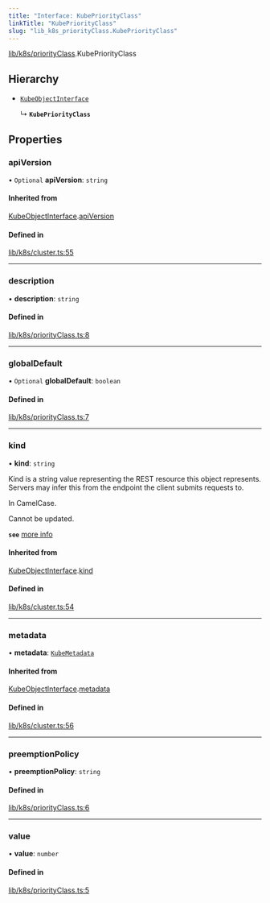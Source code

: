 ```yaml
---
title: "Interface: KubePriorityClass"
linkTitle: "KubePriorityClass"
slug: "lib_k8s_priorityClass.KubePriorityClass"
---
```


[lib/k8s/priorityClass](../modules/lib_k8s_priorityClass.md).KubePriorityClass

## Hierarchy

- [`KubeObjectInterface`](lib_k8s_cluster.KubeObjectInterface.md)

  ↳ **`KubePriorityClass`**

## Properties

### apiVersion

• `Optional` **apiVersion**: `string`

#### Inherited from

[KubeObjectInterface](lib_k8s_cluster.KubeObjectInterface.md).[apiVersion](lib_k8s_cluster.KubeObjectInterface.md#apiversion)

#### Defined in

[lib/k8s/cluster.ts:55](https://github.com/headlamp-k8s/headlamp/blob/e3b4c5c7/frontend/src/lib/k8s/cluster.ts#L55)

___

### description

• **description**: `string`

#### Defined in

[lib/k8s/priorityClass.ts:8](https://github.com/headlamp-k8s/headlamp/blob/e3b4c5c7/frontend/src/lib/k8s/priorityClass.ts#L8)

___

### globalDefault

• `Optional` **globalDefault**: `boolean`

#### Defined in

[lib/k8s/priorityClass.ts:7](https://github.com/headlamp-k8s/headlamp/blob/e3b4c5c7/frontend/src/lib/k8s/priorityClass.ts#L7)

___

### kind

• **kind**: `string`

Kind is a string value representing the REST resource this object represents.
Servers may infer this from the endpoint the client submits requests to.

In CamelCase.

Cannot be updated.

**`see`** [more info](https://git.k8s.io/community/contributors/devel/sig-architecture/api-conventions.md#types-kinds)

#### Inherited from

[KubeObjectInterface](lib_k8s_cluster.KubeObjectInterface.md).[kind](lib_k8s_cluster.KubeObjectInterface.md#kind)

#### Defined in

[lib/k8s/cluster.ts:54](https://github.com/headlamp-k8s/headlamp/blob/e3b4c5c7/frontend/src/lib/k8s/cluster.ts#L54)

___

### metadata

• **metadata**: [`KubeMetadata`](lib_k8s_cluster.KubeMetadata.md)

#### Inherited from

[KubeObjectInterface](lib_k8s_cluster.KubeObjectInterface.md).[metadata](lib_k8s_cluster.KubeObjectInterface.md#metadata)

#### Defined in

[lib/k8s/cluster.ts:56](https://github.com/headlamp-k8s/headlamp/blob/e3b4c5c7/frontend/src/lib/k8s/cluster.ts#L56)

___

### preemptionPolicy

• **preemptionPolicy**: `string`

#### Defined in

[lib/k8s/priorityClass.ts:6](https://github.com/headlamp-k8s/headlamp/blob/e3b4c5c7/frontend/src/lib/k8s/priorityClass.ts#L6)

___

### value

• **value**: `number`

#### Defined in

[lib/k8s/priorityClass.ts:5](https://github.com/headlamp-k8s/headlamp/blob/e3b4c5c7/frontend/src/lib/k8s/priorityClass.ts#L5)
